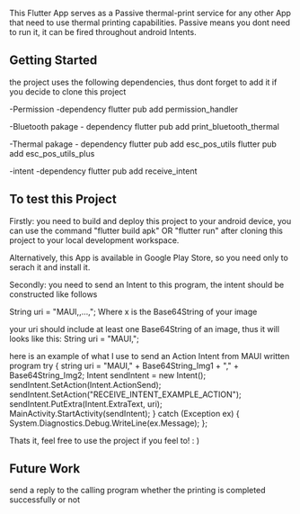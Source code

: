 This Flutter App serves as a Passive thermal-print service for any other App that need to use thermal printing capabilities.
Passive means you dont need to run it, it can be fired throughout android Intents.

## Getting Started

the project uses the following dependencies, thus dont forget to add it if you decide to clone this project

-Permission -dependency
flutter pub add permission_handler

-Bluetooth pakage - dependency
flutter pub add print_bluetooth_thermal

-Thermal pakage - dependency
flutter pub add esc_pos_utils
flutter pub add esc_pos_utils_plus

-intent -dependency
flutter pub add receive_intent

## To test this Project
Firstly: you need to build and deploy this project to your android device, you can use the command
"flutter build apk" OR "flutter run" after cloning this project to your local development workspace.

Alternatively, this App is available in Google Play Store, so you need only to serach it and install it.

Secondly: you need to send an Intent to this program, the intent should be constructed like follows

String uri = "MAUI,<x>,...,<x>";
Where x is the Base64String of your image

your uri should include at least one Base64String  of an image, thus it will looks like this: 
String uri = "MAUI,<x>";

here is an example of what I use to send an Action Intent from MAUI written program
try
{
    string uri = "MAUI," + Base64String_Img1 + "," + Base64String_Img2;
    Intent sendIntent = new Intent();
    sendIntent.SetAction(Intent.ActionSend);
    sendIntent.SetAction("RECEIVE_INTENT_EXAMPLE_ACTION");
    sendIntent.PutExtra(Intent.ExtraText, uri);
    MainActivity.StartActivity(sendIntent);
}
catch (Exception ex)
{
    System.Diagnostics.Debug.WriteLine(ex.Message);
};

Thats it, feel free to use the project if you feel to! : )

## Future Work
send a reply to the calling program whether the printing is completed successfully or not 